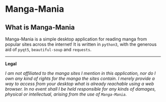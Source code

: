 # Manga-Mania

## What is Manga-Mania

Manga-Mania is a simple desktop application for reading manga from popular sites across the internet! It is written in `python3`, with the generous aid of `pyqt5`, `beautiful-soup` and `requests`.

---------------

**Legal**

*I am not affiliated to the manga sites I mention in this application, nor do I own any kind of rights for the manga the sites contain. I merely provide a way to access from your desktop what is already reachable using a web browser. In no event shall I be held responsible for any kinds of damages, physical or intellectual, arising from the use of `Manga-Mania`.*
